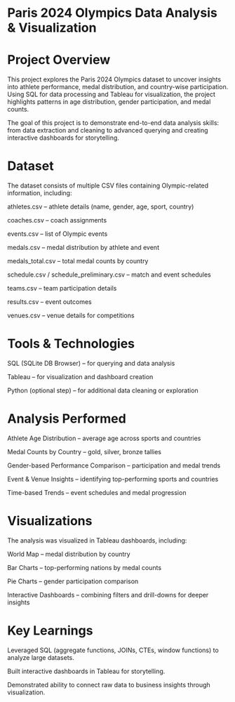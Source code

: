 # Paris 2024 Olympics Data Analysis & Visualization

# Project Overview

This project explores the Paris 2024 Olympics dataset to uncover insights into athlete performance, medal distribution, and country-wise participation. Using SQL for data processing and Tableau for visualization, the project highlights patterns in age distribution, gender participation, and medal counts.

The goal of this project is to demonstrate end-to-end data analysis skills: from data extraction and cleaning to advanced querying and creating interactive dashboards for storytelling.

# Dataset

The dataset consists of multiple CSV files containing Olympic-related information, including:

athletes.csv – athlete details (name, gender, age, sport, country)

coaches.csv – coach assignments

events.csv – list of Olympic events

medals.csv – medal distribution by athlete and event

medals_total.csv – total medal counts by country

schedule.csv / schedule_preliminary.csv – match and event schedules

teams.csv – team participation details

results.csv – event outcomes

venues.csv – venue details for competitions

# Tools & Technologies

SQL (SQLite DB Browser) – for querying and data analysis

Tableau – for visualization and dashboard creation

Python (optional step) – for additional data cleaning or exploration

# Analysis Performed

Athlete Age Distribution – average age across sports and countries

Medal Counts by Country – gold, silver, bronze tallies

Gender-based Performance Comparison – participation and medal trends

Event & Venue Insights – identifying top-performing sports and countries

Time-based Trends – event schedules and medal progression

# Visualizations

The analysis was visualized in Tableau dashboards, including:

 World Map – medal distribution by country

 Bar Charts – top-performing nations by medal counts

 Pie Charts – gender participation comparison

 Interactive Dashboards – combining filters and drill-downs for deeper insights
 
# Key Learnings

Leveraged SQL (aggregate functions, JOINs, CTEs, window functions) to analyze large datasets.

Built interactive dashboards in Tableau for storytelling.

Demonstrated ability to connect raw data to business insights through visualization.

